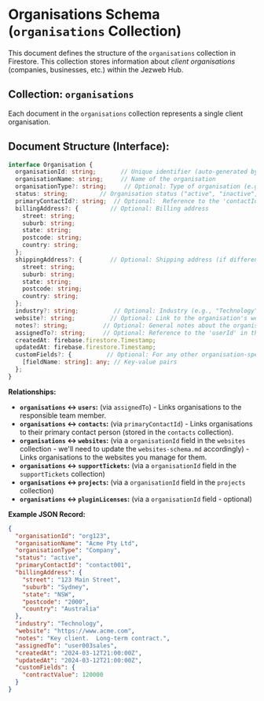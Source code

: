 # Organisations Schema (`organisations` Collection)

This document defines the structure of the `organisations` collection in Firestore. This collection stores information about *client organisations* (companies, businesses, etc.) within the Jezweb Hub.

## Collection: `organisations`

Each document in the `organisations` collection represents a single client organisation.

## Document Structure (Interface):

```typescript
interface Organisation {
  organisationId: string;       // Unique identifier (auto-generated by Firestore)
  organisationName: string;     // Name of the organisation
  organisationType?: string;     // Optional: Type of organisation (e.g., "Company", "Non-profit", "Government")
  status: string;         // Organisation status ("active", "inactive", "lead", "prospect")
  primaryContactId?: string;  // Optional:  Reference to the 'contactId' in the 'contacts' collection
  billingAddress?: {         // Optional: Billing address
    street: string;
    suburb: string;
    state: string;
    postcode: string;
    country: string;
  };
  shippingAddress?: {        // Optional: Shipping address (if different from billing)
    street: string;
    suburb: string;
    state: string;
    postcode: string;
    country: string;
  };
  industry?: string;          // Optional: Industry (e.g., "Technology", "Healthcare")
  website?: string;          // Optional: Link to the organisation's website
  notes?: string;          // Optional: General notes about the organisation
  assignedTo?: string;     // Optional: Reference to the 'userId' in the 'users' collection (account manager)
  createdAt: firebase.firestore.Timestamp;
  updatedAt: firebase.firestore.Timestamp;
  customFields?: {          // Optional: For any other organisation-specific data
    [fieldName: string]: any; // Key-value pairs
  };
}
```


**Relationships:**

*   **`organisations` ↔️ `users`:** (via `assignedTo`) - Links organisations to the responsible team member.
*   **`organisations` ↔️ `contacts`:** (via `primaryContactId`) - Links organisations to their primary contact person (stored in the `contacts` collection).
*   **`organisations` ↔️ `websites`:** (via a `organisationId` field in the `websites` collection - we'll need to update the `websites-schema.md` accordingly) - Links organisations to the websites you manage for them.
*   **`organisations` ↔️ `supportTickets`:** (via a `organisationId` field in the `supportTickets` collection)
*   **`organisations` ↔️ `projects`:** (via a `organisationId` field in the `projects` collection)
*   **`organisations` ↔️ `pluginLicenses`:** (via a `organisationId` field - optional)

**Example JSON Record:**

```json
{
  "organisationId": "org123",
  "organisationName": "Acme Pty Ltd",
  "organisationType": "Company",
  "status": "active",
  "primaryContactId": "contact001",
  "billingAddress": {
    "street": "123 Main Street",
    "suburb": "Sydney",
    "state": "NSW",
    "postcode": "2000",
    "country": "Australia"
  },
  "industry": "Technology",
  "website": "https://www.acme.com",
  "notes": "Key client.  Long-term contract.",
  "assignedTo": "user003sales",
  "createdAt": "2024-03-12T21:00:00Z",
  "updatedAt": "2024-03-12T21:00:00Z",
  "customFields": {
    "contractValue": 120000
  }
}
```
